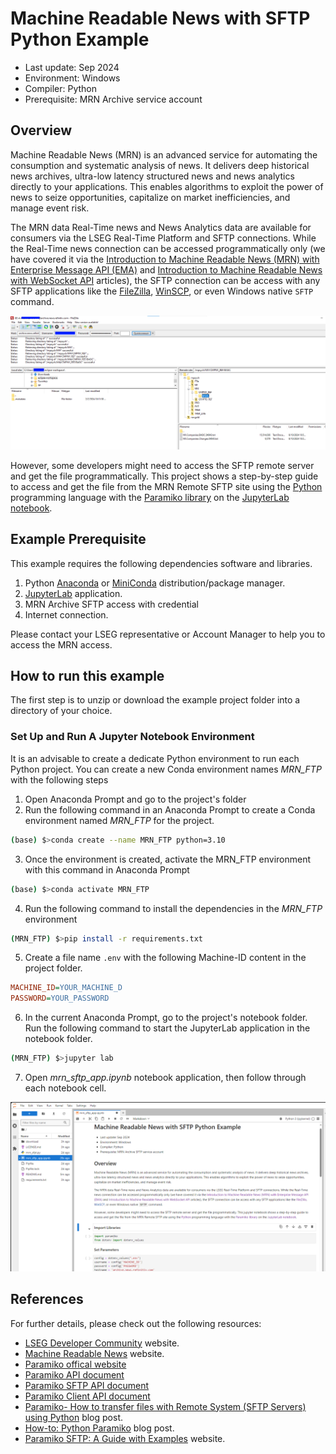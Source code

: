# Machine Readable News with SFTP Python Example

- Last update: Sep 2024
- Environment: Windows
- Compiler: Python
- Prerequisite: MRN Archive service account

## Overview

Machine Readable News (MRN) is an advanced service for automating the consumption and systematic analysis of news. It delivers deep historical news archives, ultra-low latency structured news and news analytics directly to your applications. This enables algorithms to exploit the power of news to seize opportunities, capitalize on market inefficiencies, and manage event risk. 

The MRN data Real-Time news and News Analytics data are available for consumers via the LSEG Real-Time Platform and SFTP connections. While the Real-Time news connection can be accessed programmatically only (we have covered it via the [Introduction to Machine Readable News (MRN) with Enterprise Message API (EMA)](https://developers.lseg.com/en/article-catalog/article/introduction-machine-readable-news-mrn-elektron-message-api-ema) and [Introduction to Machine Readable News with WebSocket API](https://developers.lseg.com/en/article-catalog/article/introduction-machine-readable-news-elektron-websocket-api-refinitiv) articles), the SFTP connection can be access with any SFTP applications like the [FileZilla](https://filezilla-project.org/), [WinSCP](https://winscp.net), or even Windows native ```SFTP``` command. 

![figure-1](images/mrn_sftp1.png "MRN SFTP with FileZilla")

However, some developers might need to access the SFTP remote server and get the file programmatically. This project shows a step-by-step guide to access and get the file from the MRN Remote SFTP site using the [Python](https://www.python.org/) programming language with the [Paramiko library](https://www.paramiko.org/) on the [JupyterLab notebook](https://jupyter.org/).

## Example Prerequisite

This example requires the following dependencies software and libraries.

1. Python [Anaconda](https://www.anaconda.com/distribution/) or [MiniConda](https://docs.conda.io/en/latest/miniconda.html) distribution/package manager.
2. [JupyterLab](https://jupyter.org/) application.
3. MRN Archive SFTP access with credential
4. Internet connection.

Please contact your LSEG representative or Account Manager to help you to access the MRN access.

## How to run this example

The first step is to unzip or download the example project folder into a directory of your choice.

### Set Up and Run A Jupyter Notebook Environment

It is an advisable to create a dedicate Python environment to run each Python project. You can create a new Conda environment names *MRN_FTP* with the following steps

1. Open Anaconda Prompt and go to the project's folder
2. Run the following command in an Anaconda Prompt to create a Conda environment named *MRN_FTP* for the project.

  ```bash
  (base) $>conda create --name MRN_FTP python=3.10
  ```

3. Once the environment is created, activate the MRN_FTP environment with this command in Anaconda Prompt

  ```bash
  (base) $>conda activate MRN_FTP
  ```

4. Run the following command to install the dependencies in the *MRN_FTP* environment

  ```bash
  (MRN_FTP) $>pip install -r requirements.txt
  ```
5. Create a file name ```.env``` with the following Machine-ID content in the project folder.

  ```ini
  MACHINE_ID=YOUR_MACHINE_D
  PASSWORD=YOUR_PASSWORD
  ```

6. In the current Anaconda Prompt, go to the project's notebook folder. Run the following command to start the JupyterLab application in the notebook folder.

  ```bash
  (MRN_FTP) $>jupyter lab
  ```
7. Open *mrn_sftp_app.ipynb* notebook application, then follow through each notebook cell.

![figure-2](images/mrn_sftp2.png "MRN SFTP Notebook example")

## <a id="references"></a>References

For further details, please check out the following resources:

- [LSEG Developer Community](https://developers.lseg.com/) website.
- [Machine Readable News](https://www.lseg.com/en/data-analytics/financial-news-services/machine-readable-news) website.
- [Paramiko offical website](https://www.paramiko.org/)
- [Paramiko API document](https://docs.paramiko.org/en/latest/)
- [Paramiko SFTP API document](https://docs.paramiko.org/en/latest/api/sftp.html)
- [Paramiko Client API document](https://docs.paramiko.org/en/latest/api/client.html)
- [Paramiko- How to transfer files with Remote System (SFTP Servers) using Python](https://medium.com/nerd-for-tech/paramiko-how-to-transfer-files-with-remote-system-sftp-servers-using-python-52d3e51d2cfa) blog post.
- [How-to: Python Paramiko](https://manicodes.hashnode.dev/how-to-python-paramiko) blog post.
- [Paramiko SFTP: A Guide with Examples](https://sftpcloud.io/learn/python/paramiko-sftp-examples) website.

